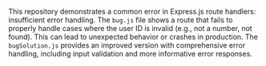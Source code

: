 This repository demonstrates a common error in Express.js route handlers: insufficient error handling.  The `bug.js` file shows a route that fails to properly handle cases where the user ID is invalid (e.g., not a number, not found). This can lead to unexpected behavior or crashes in production. The `bugSolution.js` provides an improved version with comprehensive error handling, including input validation and more informative error responses.